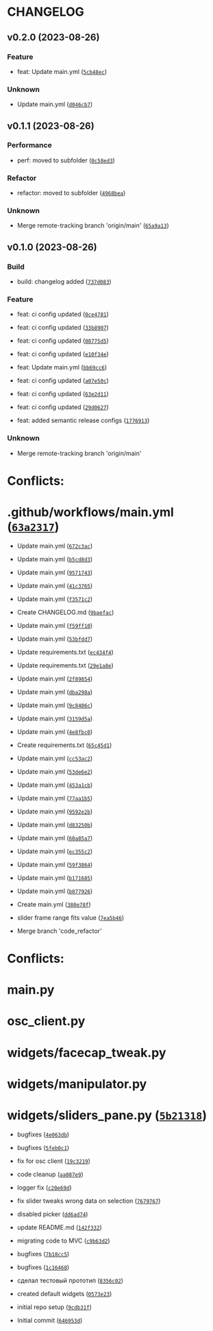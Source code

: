 # CHANGELOG



## v0.2.0 (2023-08-26)

### Feature

* feat: Update main.yml ([`5cb48ec`](https://github.com/zoza2010/tweak_facecap_frontend/commit/5cb48ecf31c434a7b3e550464210ae496d383632))

### Unknown

* Update main.yml ([`d046cb7`](https://github.com/zoza2010/tweak_facecap_frontend/commit/d046cb739aff6657d0a463c3206b2e6d1efe860b))


## v0.1.1 (2023-08-26)

### Performance

* perf: moved to subfolder ([`0c58ed3`](https://github.com/zoza2010/tweak_facecap_frontend/commit/0c58ed327cfffbfb1232514f707610eda303e68b))

### Refactor

* refactor: moved to subfolder ([`4968bea`](https://github.com/zoza2010/tweak_facecap_frontend/commit/4968bea13896c6669185132333f0b6615f1d73f1))

### Unknown

* Merge remote-tracking branch &#39;origin/main&#39; ([`65a9a13`](https://github.com/zoza2010/tweak_facecap_frontend/commit/65a9a13a0f3fbe339330933cc2c0fc98416687c9))


## v0.1.0 (2023-08-26)

### Build

* build: changelog added ([`737d083`](https://github.com/zoza2010/tweak_facecap_frontend/commit/737d0832e05bd5ec7a61eac6687871f3074cb188))

### Feature

* feat: ci config updated ([`0ce4781`](https://github.com/zoza2010/tweak_facecap_frontend/commit/0ce478150299ff3e5156e7d7a450b3f2c4b4d739))

* feat: ci config updated ([`33b8907`](https://github.com/zoza2010/tweak_facecap_frontend/commit/33b8907b7fd31981d5aad193ef0f0dc694d1ab87))

* feat: ci config updated ([`08775d5`](https://github.com/zoza2010/tweak_facecap_frontend/commit/08775d587f4b56935b3cfab6a09e02ac63e778eb))

* feat: ci config updated ([`e10f34e`](https://github.com/zoza2010/tweak_facecap_frontend/commit/e10f34efc420842c6c05bbde7a9aba918182f099))

* feat: Update main.yml ([`bb69cc6`](https://github.com/zoza2010/tweak_facecap_frontend/commit/bb69cc6e7b932bd70e39016c2f538b73cd1461cf))

* feat: ci config updated ([`a07e50c`](https://github.com/zoza2010/tweak_facecap_frontend/commit/a07e50cde4e173875babe2577363db05a0b2f7a7))

* feat: ci config updated ([`63e2d11`](https://github.com/zoza2010/tweak_facecap_frontend/commit/63e2d1127e0c3bda2482cf0a05732b954176a2dd))

* feat: ci config updated ([`29d0627`](https://github.com/zoza2010/tweak_facecap_frontend/commit/29d0627e28865e0ccb3cdd6c7227f62d1f093c8a))

* feat: added semantic release configs ([`1776913`](https://github.com/zoza2010/tweak_facecap_frontend/commit/17769138acac6d13f3b14b29ce04b5309bd715b5))

### Unknown

* Merge remote-tracking branch &#39;origin/main&#39;

# Conflicts:
#	.github/workflows/main.yml ([`63a2317`](https://github.com/zoza2010/tweak_facecap_frontend/commit/63a231737e8ec0693d889cd18ba4a3ab418f176d))

* Update main.yml ([`672c3ac`](https://github.com/zoza2010/tweak_facecap_frontend/commit/672c3acd94d74388521147a68e444260187fb7e1))

* Update main.yml ([`b5cd8d3`](https://github.com/zoza2010/tweak_facecap_frontend/commit/b5cd8d3b7210c517eb8be28585c0fddb8b253e7f))

* Update main.yml ([`9571743`](https://github.com/zoza2010/tweak_facecap_frontend/commit/957174332e8c762956bc53748aae2b5bacf237d4))

* Update main.yml ([`41c3765`](https://github.com/zoza2010/tweak_facecap_frontend/commit/41c376569ede06c51d7ab65c9bd5ad1202b3adb9))

* Update main.yml ([`f3571c2`](https://github.com/zoza2010/tweak_facecap_frontend/commit/f3571c2f83fafc9966f23494f89d9b570e5ecc3a))

* Create CHANGELOG.md ([`9baefac`](https://github.com/zoza2010/tweak_facecap_frontend/commit/9baeface704c1ca9beb56323cfcc56190b7bdd5f))

* Update main.yml ([`f59ff10`](https://github.com/zoza2010/tweak_facecap_frontend/commit/f59ff10349fb3d6de276b71bbab82833e38a991e))

* Update main.yml ([`53bfdd7`](https://github.com/zoza2010/tweak_facecap_frontend/commit/53bfdd7b89412035b327a753be1e3e65ceaa32dd))

* Update requirements.txt ([`ec434f4`](https://github.com/zoza2010/tweak_facecap_frontend/commit/ec434f4a90a485f84b4f9468a5c1ce612f4b2ebe))

* Update requirements.txt ([`29e1a8e`](https://github.com/zoza2010/tweak_facecap_frontend/commit/29e1a8eccf96decd4877fd790deb3478ec61b2a4))

* Update main.yml ([`2f89854`](https://github.com/zoza2010/tweak_facecap_frontend/commit/2f898544a0777e7490b2cd0edbbc199b3563ff60))

* Update main.yml ([`dba298a`](https://github.com/zoza2010/tweak_facecap_frontend/commit/dba298a47bb362a1c7c48ba5b165e9060dd5bcb9))

* Update main.yml ([`9c8406c`](https://github.com/zoza2010/tweak_facecap_frontend/commit/9c8406c47394e9ce56ac9a492d91e2bb8d067da2))

* Update main.yml ([`3159d5a`](https://github.com/zoza2010/tweak_facecap_frontend/commit/3159d5aa4561c857b06846c40367819654b4550f))

* Update main.yml ([`4e8fbc0`](https://github.com/zoza2010/tweak_facecap_frontend/commit/4e8fbc0b77248ccc9b8d5726b2ec39abd710d7e2))

* Create requirements.txt ([`65c45d1`](https://github.com/zoza2010/tweak_facecap_frontend/commit/65c45d181feef4aa733896ffdcc4eb3e18cd633b))

* Update main.yml ([`cc53ac2`](https://github.com/zoza2010/tweak_facecap_frontend/commit/cc53ac20e2d759ce1334c1d47ed1de64479b95b6))

* Update main.yml ([`53de6e2`](https://github.com/zoza2010/tweak_facecap_frontend/commit/53de6e222fd5c19c0d41f4e437b067a9896c88b8))

* Update main.yml ([`453a1cb`](https://github.com/zoza2010/tweak_facecap_frontend/commit/453a1cbdfe8bd4071705ab5fca2ed78b27926dfe))

* Update main.yml ([`77aa1b5`](https://github.com/zoza2010/tweak_facecap_frontend/commit/77aa1b5d214d59a2b874be215aadaf929fea4b43))

* Update main.yml ([`9592e2b`](https://github.com/zoza2010/tweak_facecap_frontend/commit/9592e2b7db961a8cda1797520ceefce532097081))

* Update main.yml ([`d83250b`](https://github.com/zoza2010/tweak_facecap_frontend/commit/d83250bcda087e79074a5dca02557c96105980af))

* Update main.yml ([`60a85a7`](https://github.com/zoza2010/tweak_facecap_frontend/commit/60a85a777222e5831676ed45a72ce3313b5b88c2))

* Update main.yml ([`ec355c2`](https://github.com/zoza2010/tweak_facecap_frontend/commit/ec355c2626a09de359e627f7effc0678413e7727))

* Update main.yml ([`59f3864`](https://github.com/zoza2010/tweak_facecap_frontend/commit/59f3864bb086637faf5ae5ad5c3dffc2e4370935))

* Update main.yml ([`b171685`](https://github.com/zoza2010/tweak_facecap_frontend/commit/b171685b2ccf19653cf34c7e58609fd713f4b6d0))

* Update main.yml ([`b877926`](https://github.com/zoza2010/tweak_facecap_frontend/commit/b877926adcbc60db1168c5386edb8abcb236dc81))

* Create main.yml ([`380e78f`](https://github.com/zoza2010/tweak_facecap_frontend/commit/380e78f9386876c484b3543f8d2bd9164ed03b7e))

* slider frame range fits value ([`7ea5b46`](https://github.com/zoza2010/tweak_facecap_frontend/commit/7ea5b460923093d3915b694dfd02066fb4bf1f12))

* Merge branch &#39;code_refactor&#39;

# Conflicts:
#	main.py
#	osc_client.py
#	widgets/facecap_tweak.py
#	widgets/manipulator.py
#	widgets/sliders_pane.py ([`5b21318`](https://github.com/zoza2010/tweak_facecap_frontend/commit/5b21318399a42049a118363e01cec0c9367a24bc))

* bugfixes ([`4e063db`](https://github.com/zoza2010/tweak_facecap_frontend/commit/4e063db9d699d46e0ae4dc4052b685418142a62d))

* bugfixes ([`5feb0c1`](https://github.com/zoza2010/tweak_facecap_frontend/commit/5feb0c1f9f4fd796ba87213bfeec79fccf229eef))

* fix for osc client ([`19c3219`](https://github.com/zoza2010/tweak_facecap_frontend/commit/19c3219af8cea381635972e00827ef56809dad89))

* code cleanup ([`aa087e9`](https://github.com/zoza2010/tweak_facecap_frontend/commit/aa087e9d82c68de59c859ca9894c8bcecbb99008))

* logger fix ([`c20e69d`](https://github.com/zoza2010/tweak_facecap_frontend/commit/c20e69d5edc593a19889b5c544cd360fede0f2de))

* fix slider tweaks wrong data on selection ([`7679767`](https://github.com/zoza2010/tweak_facecap_frontend/commit/76797672bc051149ebd23a1c989a092a48f926c6))

* disabled picker ([`dd6ad74`](https://github.com/zoza2010/tweak_facecap_frontend/commit/dd6ad74a272219f05f1fd3150268453f9c499afb))

* update README.md ([`142f332`](https://github.com/zoza2010/tweak_facecap_frontend/commit/142f3327e9cb6c86309ac88381fb7a59afe9b137))

* migrating code to MVC ([`c9b63d2`](https://github.com/zoza2010/tweak_facecap_frontend/commit/c9b63d2959c4bfeecf5a1333ce28b5afe6b44ded))

* bugfixes ([`7b18cc5`](https://github.com/zoza2010/tweak_facecap_frontend/commit/7b18cc50677eec34dd98d2bd8c782f3d2f25086a))

* bugfixes ([`1c16468`](https://github.com/zoza2010/tweak_facecap_frontend/commit/1c16468227ff4b0e00b5de2da0586f7c83f4fa3a))

* сделал тестовый прототип ([`8356c02`](https://github.com/zoza2010/tweak_facecap_frontend/commit/8356c02bed358513a2f5cfa466b86b975f1c1604))

* created default widgets ([`0573e23`](https://github.com/zoza2010/tweak_facecap_frontend/commit/0573e23a3823d80c3e4e017efbe2a73fe37c1226))

* initial repo setup ([`9cdb31f`](https://github.com/zoza2010/tweak_facecap_frontend/commit/9cdb31f40e123165cf0773c42bf9626ba71dc3e6))

* Initial commit ([`646953d`](https://github.com/zoza2010/tweak_facecap_frontend/commit/646953dadab44f495cc6e46de609039aa59dcd6e))
